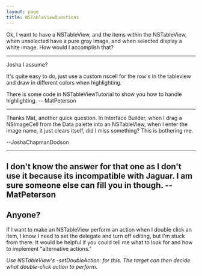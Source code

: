```yaml
---
layout: page
title: NSTableViewQuestions
---
```


Ok, I want to have a NSTableView, and the items within the NSTableView, when unselected have a pure gray image, and when selected display a white image. How would I accomplish that?

----

Josha I assume?

It's quite easy to do, just use a custom nscell for the row's in the tableview and draw in different colors when highlighting.

There is some code in NSTableViewTutorial to show you how to handle highlighting. -- MatPeterson

----

Thanks Mat, another quick question. In Interface Builder, when I drag a NSImageCell from the Data palette into an NSTableView, when I enter the image name, it just clears itself, did I miss something? This is bothering me.

--JoshaChapmanDodson 

----

I don't know the answer for that one as I don't use it because its incompatible with Jaguar. I am sure someone else can fill you in though. -- MatPeterson
----
Anyone?
----

 If I want to make an NSTableView perform an action when I double click an item, I know I need to set the delegate and turn off editing, but I'm stuck from there.  It would be helpful if you could tell me what to look for and how to implement "alternative actions."

*Use NSTableView's -setDoubleAction: for this. The target can then decide what double-click action to perform.*

